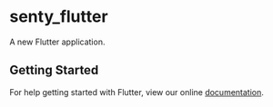 # senty_flutter

A new Flutter application.

## Getting Started

For help getting started with Flutter, view our online
[documentation](https://flutter.io/).
